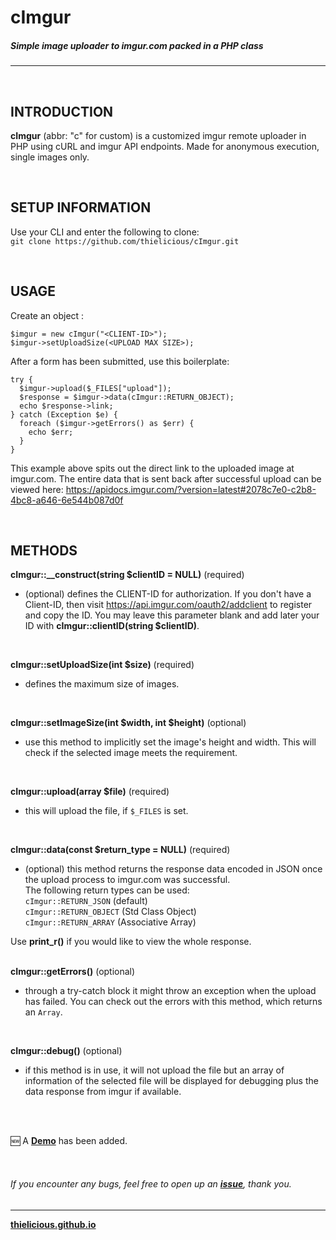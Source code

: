 # cImgur
##### Simple image uploader to imgur.com packed in a PHP class
---

<br>

## INTRODUCTION

**cImgur** (abbr: "c" for custom) is a customized imgur remote uploader in PHP using cURL and imgur API endpoints. Made for anonymous execution, single images only.

<br>

## SETUP INFORMATION

Use your CLI and enter the following to clone:<br>
`git clone https://github.com/thielicious/cImgur.git`

<br>

## USAGE

Create an object :
```
$imgur = new cImgur("<CLIENT-ID>");
$imgur->setUploadSize(<UPLOAD MAX SIZE>);
```

After a form has been submitted, use this boilerplate:<br>
```
try {
  $imgur->upload($_FILES["upload"]);
  $response = $imgur->data(cImgur::RETURN_OBJECT);
  echo $response->link;
} catch (Exception $e) {
  foreach ($imgur->getErrors() as $err) {
    echo $err;
  }
}
```
This example above spits out the direct link to the uploaded image at imgur.com. The entire data that is sent back after successful upload can be viewed here: https://apidocs.imgur.com/?version=latest#2078c7e0-c2b8-4bc8-a646-6e544b087d0f

<br>

## METHODS

**cImgur::__construct(string $clientID = NULL)** (required)
* (optional) defines the CLIENT-ID for authorization. If you don't have a Client-ID, then visit https://api.imgur.com/oauth2/addclient to register and copy the ID. You may leave this parameter blank and add later your ID with **cImgur::clientID(string $clientID)**.<br>
<br>

**cImgur::setUploadSize(int $size)** (required)
* defines the maximum size of images.<br>
<br>

**cImgur::setImageSize(int $width, int $height)** (optional)
* use this method to implicitly set the image's height and width. This will check if the selected image meets the requirement.<br>
<br>

**cImgur::upload(array $file)** (required)
* this will upload the file, if `$_FILES` is set.<br>
<br>

**cImgur::data(const $return_type = NULL)** (required)
* (optional) this method returns the response data encoded in JSON once the upload process to imgur.com was successful. <br>
The following return types can be used: <br>
`cImgur::RETURN_JSON` (default)<br>
`cImgur::RETURN_OBJECT` (Std Class Object)<br>
`cImgur::RETURN_ARRAY` (Associative Array)<br>

Use **print_r()** if you would like to view the whole response.<br>
<br>

**cImgur::getErrors()** (optional)
* through a try-catch block it might throw an exception when the upload has failed. You can check out the errors with this method, which returns an `Array`.<br>
<br>

**cImgur::debug()** (optional)
* if this method is in use, it will not upload the file but an array of information of the selected file will be displayed for debugging plus the data response from imgur if available.<br>


<br>
<br>

:new: A **[Demo](https://github.com/thielicious/cImgur/tree/master/demo)** has been added.

<br>

###### If you encounter any bugs, feel free to open up an **[issue](https://github.com/thielicious/cImgur/issues)**, thank you.

---
**[thielicious.github.io](http://thielicious.github.io)**
